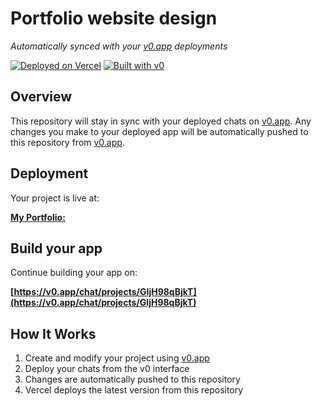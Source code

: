 # Portfolio website design

*Automatically synced with your [v0.app](https://v0.app) deployments*

[![Deployed on Vercel](https://img.shields.io/badge/Deployed%20on-Vercel-black?style=for-the-badge&logo=vercel)](https://sunichan-kt8u.vercel.app/)
[![Built with v0](https://img.shields.io/badge/Built%20with-v0.app-black?style=for-the-badge)](https://v0.app/chat/projects/GIjH98qBjkT)

## Overview

This repository will stay in sync with your deployed chats on [v0.app](https://v0.app).
Any changes you make to your deployed app will be automatically pushed to this repository from [v0.app](https://v0.app).

## Deployment

Your project is live at:

**[My Portfolio:](https://sunichan-kt8u.vercel.app/)**

## Build your app

Continue building your app on:

**[https://v0.app/chat/projects/GIjH98qBjkT](https://v0.app/chat/projects/GIjH98qBjkT)**

## How It Works

1. Create and modify your project using [v0.app](https://v0.app)
2. Deploy your chats from the v0 interface
3. Changes are automatically pushed to this repository
4. Vercel deploys the latest version from this repository
